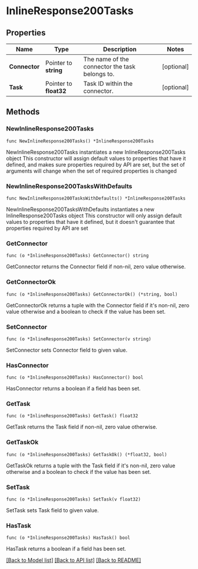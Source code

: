 # InlineResponse200Tasks

## Properties

Name | Type | Description | Notes
------------ | ------------- | ------------- | -------------
**Connector** | Pointer to **string** | The name of the connector the task belongs to. | [optional] 
**Task** | Pointer to **float32** | Task ID within the connector. | [optional] 

## Methods

### NewInlineResponse200Tasks

`func NewInlineResponse200Tasks() *InlineResponse200Tasks`

NewInlineResponse200Tasks instantiates a new InlineResponse200Tasks object
This constructor will assign default values to properties that have it defined,
and makes sure properties required by API are set, but the set of arguments
will change when the set of required properties is changed

### NewInlineResponse200TasksWithDefaults

`func NewInlineResponse200TasksWithDefaults() *InlineResponse200Tasks`

NewInlineResponse200TasksWithDefaults instantiates a new InlineResponse200Tasks object
This constructor will only assign default values to properties that have it defined,
but it doesn't guarantee that properties required by API are set

### GetConnector

`func (o *InlineResponse200Tasks) GetConnector() string`

GetConnector returns the Connector field if non-nil, zero value otherwise.

### GetConnectorOk

`func (o *InlineResponse200Tasks) GetConnectorOk() (*string, bool)`

GetConnectorOk returns a tuple with the Connector field if it's non-nil, zero value otherwise
and a boolean to check if the value has been set.

### SetConnector

`func (o *InlineResponse200Tasks) SetConnector(v string)`

SetConnector sets Connector field to given value.

### HasConnector

`func (o *InlineResponse200Tasks) HasConnector() bool`

HasConnector returns a boolean if a field has been set.

### GetTask

`func (o *InlineResponse200Tasks) GetTask() float32`

GetTask returns the Task field if non-nil, zero value otherwise.

### GetTaskOk

`func (o *InlineResponse200Tasks) GetTaskOk() (*float32, bool)`

GetTaskOk returns a tuple with the Task field if it's non-nil, zero value otherwise
and a boolean to check if the value has been set.

### SetTask

`func (o *InlineResponse200Tasks) SetTask(v float32)`

SetTask sets Task field to given value.

### HasTask

`func (o *InlineResponse200Tasks) HasTask() bool`

HasTask returns a boolean if a field has been set.


[[Back to Model list]](../README.md#documentation-for-models) [[Back to API list]](../README.md#documentation-for-api-endpoints) [[Back to README]](../README.md)


